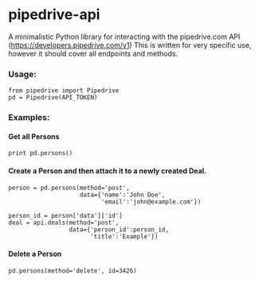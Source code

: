 pipedrive-api
=============

A minimalistic Python library for interacting with the pipedrive.com API (https://developers.pipedrive.com/v1)
This is written for very specific use, however it should cover all endpoints and methods.

### Usage:

```
from pipedrive import Pipedrive
pd = Pipedrive(API_TOKEN)
```

### Examples:

#### Get all Persons
```
print pd.persons()
```

#### Create a Person and then attach it to a newly created Deal.
```
person = pd.persons(method='post', 
					data={'name':'John Doe', 
						  'email':'john@example.com'})

person_id = person['data']['id']
deal = api.deals(method='post', 
				 data={'person_id':person_id, 
				 	   'title':'Example'})
```

#### Delete a Person
```
pd.persons(method='delete', id=3426)
```
